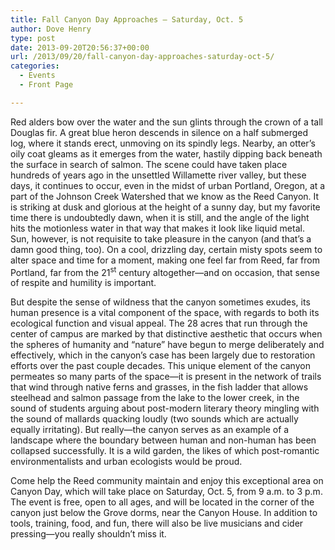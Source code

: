 ```yaml
---
title: Fall Canyon Day Approaches – Saturday, Oct. 5
author: Dove Henry
type: post
date: 2013-09-20T20:56:37+00:00
url: /2013/09/20/fall-canyon-day-approaches-saturday-oct-5/
categories:
  - Events
  - Front Page

---
```

Red alders bow over the water and the sun glints through the crown of a tall Douglas fir. A great blue heron descends in silence on a half submerged log, where it stands erect, unmoving on its spindly legs. Nearby, an otter’s oily coat gleams as it emerges from the water, hastily dipping back beneath the surface in search of salmon. The scene could have taken place hundreds of years ago in the unsettled Willamette river valley, but these days, it continues to occur, even in the midst of urban Portland, Oregon, at a part of the Johnson Creek Watershed that we know as the Reed Canyon. It is striking at dusk and glorious at the height of a sunny day, but my favorite time there is undoubtedly dawn, when it is still, and the angle of the light hits the motionless water in that way that makes it look like liquid metal. Sun, however, is not requisite to take pleasure in the canyon (and that’s a damn good thing, too). On a cool, drizzling day, certain misty spots seem to alter space and time for a moment, making one feel far from Reed, far from Portland, far from the 21<sup>st</sup> century altogether—and on occasion, that sense of respite and humility is important.

But despite the sense of wildness that the canyon sometimes exudes, its human presence is a vital component of the space, with regards to both its ecological function and visual appeal. The 28 acres that run through the center of campus are marked by that distinctive aesthetic that occurs when the spheres of humanity and “nature” have begun to merge deliberately and effectively, which in the canyon’s case has been largely due to restoration efforts over the past couple decades. This unique element of the canyon permeates so many parts of the space—it is present in the network of trails that wind through native ferns and grasses, in the fish ladder that allows steelhead and salmon passage from the lake to the lower creek, in the sound of students arguing about post-modern literary theory mingling with the sound of mallards quacking loudly (two sounds which are actually equally irritating). But really—the canyon serves as an example of a landscape where the boundary between human and non-human has been collapsed successfully. It is a wild garden, the likes of which post-romantic environmentalists and urban ecologists would be proud.

Come help the Reed community maintain and enjoy this exceptional area on Canyon Day, which will take place on Saturday, Oct. 5, from 9 a.m. to 3 p.m. The event is free, open to all ages, and will be located in the corner of the canyon just below the Grove dorms, near the Canyon House. In addition to tools, training, food, and fun, there will also be live musicians and cider pressing—you really shouldn’t miss it.